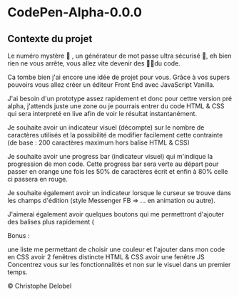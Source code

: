 # CodePen-Alpha-0.0.0

## Contexte du projet

Le numéro mystère 🎲 , un générateur de mot passe ultra sécurisé 🔐, eh bien rien ne vous arrête, vous allez vite devenir des 🥷🏿du code.

Ca tombe bien j'ai encore une idée de projet pour vous. Grâce à vos supers pouvoirs vous allez créer un éditeur Front End avec JavaScript Vanilla.

J'ai besoin d'un prototype assez rapidement et donc pour cettre version pré alpha, j'attends juste une zone ou je pourrais entrer du code HTML & CSS qui sera interpreté en live afin de voir le résultat instantanément.

Je souhaite avoir un indicateur visuel (décompte) sur le nombre de caractères utilisés et la possibilité de modifier facilement cette contrainte (de base : 200 caractères maximum hors balise HTML & CSS)

Je souhaite avoir une progress bar (indicateur visuel) qui m'indique la progression de mon code. Cette progress bar sera verte au départ pour passer en orange une fois les 50% de caractères écrit et enfin à 80% celle ci passera en rouge.

Je souhaite également avoir un indicateur lorsque le curseur se trouve dans les champs d'édition (style Messenger FB => ... en animation ou autre).

J'aimerai également avoir quelques boutons qui me permettront d'ajouter des balises plus rapidement (

Bonus :

une liste me permettant de choisir une couleur et l'ajouter dans mon code en CSS
avoir 2 fenêtres distincte HTML & CSS
avoir une fenêtre JS
Concentrez vous sur les fonctionnalités et non sur le visuel dans un premier temps.

© Christophe Delobel
